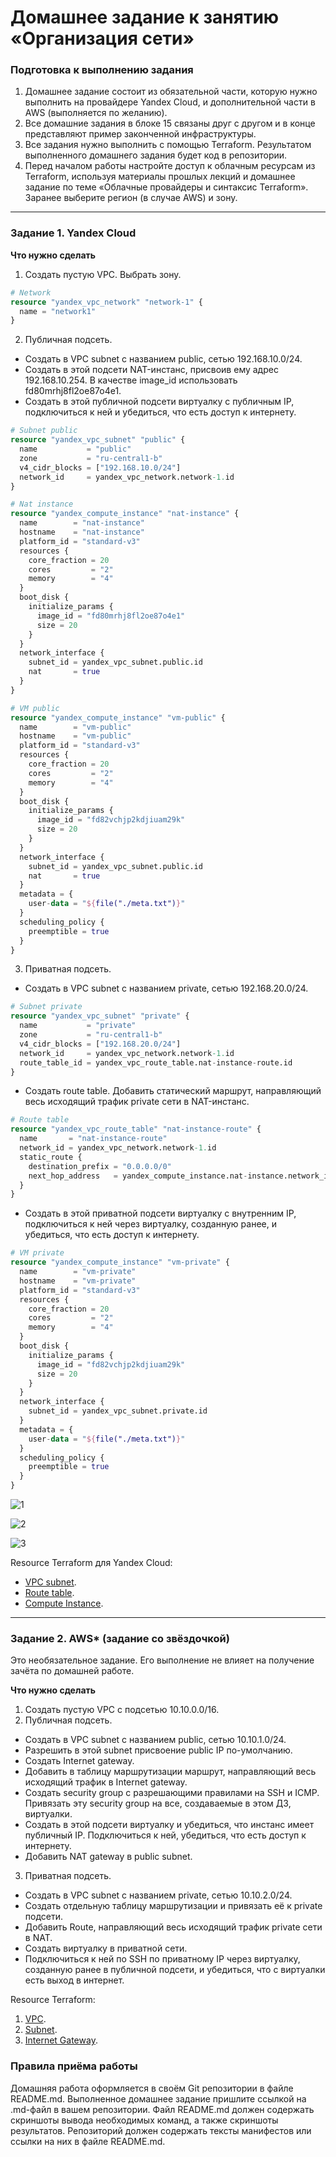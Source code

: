 # Домашнее задание к занятию «Организация сети»

### Подготовка к выполнению задания

1. Домашнее задание состоит из обязательной части, которую нужно выполнить на провайдере Yandex Cloud, и дополнительной части в AWS (выполняется по желанию). 
2. Все домашние задания в блоке 15 связаны друг с другом и в конце представляют пример законченной инфраструктуры.  
3. Все задания нужно выполнить с помощью Terraform. Результатом выполненного домашнего задания будет код в репозитории. 
4. Перед началом работы настройте доступ к облачным ресурсам из Terraform, используя материалы прошлых лекций и домашнее задание по теме «Облачные провайдеры и синтаксис Terraform». Заранее выберите регион (в случае AWS) и зону.

---
### Задание 1. Yandex Cloud 

**Что нужно сделать**

1. Создать пустую VPC. Выбрать зону.
```tf
# Network
resource "yandex_vpc_network" "network-1" {
  name = "network1"
}
```
2. Публичная подсеть.
 - Создать в VPC subnet с названием public, сетью 192.168.10.0/24.
 - Создать в этой подсети NAT-инстанс, присвоив ему адрес 192.168.10.254. В качестве image_id использовать fd80mrhj8fl2oe87o4e1.
 - Создать в этой публичной подсети виртуалку с публичным IP, подключиться к ней и убедиться, что есть доступ к интернету.
```tf
# Subnet public
resource "yandex_vpc_subnet" "public" {
  name           = "public"
  zone           = "ru-central1-b"
  v4_cidr_blocks = ["192.168.10.0/24"]
  network_id     = yandex_vpc_network.network-1.id
}

# Nat instance
resource "yandex_compute_instance" "nat-instance" {
  name        = "nat-instance"
  hostname    = "nat-instance"
  platform_id = "standard-v3"
  resources {
    core_fraction = 20
    cores         = "2"
    memory        = "4"
  }
  boot_disk {
    initialize_params {
      image_id = "fd80mrhj8fl2oe87o4e1"
      size = 20
    }
  }
  network_interface {
    subnet_id = yandex_vpc_subnet.public.id
    nat       = true 
  }
}

# VM public
resource "yandex_compute_instance" "vm-public" {
  name        = "vm-public"
  hostname    = "vm-public"
  platform_id = "standard-v3"
  resources {
    core_fraction = 20
    cores         = "2"
    memory        = "4"
  }
  boot_disk {
    initialize_params {
      image_id = "fd82vchjp2kdjiuam29k"
      size = 20
    }
  }
  network_interface {
    subnet_id = yandex_vpc_subnet.public.id
    nat       = true 
  }
  metadata = {
    user-data = "${file("./meta.txt")}"
  }
  scheduling_policy {
    preemptible = true
  }
}
```
3. Приватная подсеть.
 - Создать в VPC subnet с названием private, сетью 192.168.20.0/24.
```tf
# Subnet private
resource "yandex_vpc_subnet" "private" {
  name           = "private"
  zone           = "ru-central1-b"
  v4_cidr_blocks = ["192.168.20.0/24"]
  network_id     = yandex_vpc_network.network-1.id
  route_table_id = yandex_vpc_route_table.nat-instance-route.id
}
```
 - Создать route table. Добавить статический маршрут, направляющий весь исходящий трафик private сети в NAT-инстанс.
```tf
# Route table
resource "yandex_vpc_route_table" "nat-instance-route" {
  name       = "nat-instance-route"
  network_id = yandex_vpc_network.network-1.id
  static_route {
    destination_prefix = "0.0.0.0/0"
    next_hop_address   = yandex_compute_instance.nat-instance.network_interface.0.ip_address
  }
}
```
 - Создать в этой приватной подсети виртуалку с внутренним IP, подключиться к ней через виртуалку, созданную ранее, и убедиться, что есть доступ к интернету.
```tf
# VM private
resource "yandex_compute_instance" "vm-private" {
  name        = "vm-private"
  hostname    = "vm-private"
  platform_id = "standard-v3"
  resources {
    core_fraction = 20
    cores         = "2"
    memory        = "4"
  }
  boot_disk {
    initialize_params {
      image_id = "fd82vchjp2kdjiuam29k"
      size = 20
    }
  }
  network_interface {
    subnet_id = yandex_vpc_subnet.private.id
  }
  metadata = {
    user-data = "${file("./meta.txt")}"
  }
  scheduling_policy {
    preemptible = true
  }
}
```
![1](https://github.com/joos-net/clopro-homeworks/blob/main/img/1.png)

![2](https://github.com/joos-net/clopro-homeworks/blob/main/img/2.png)

![3](https://github.com/joos-net/clopro-homeworks/blob/main/img/3.png)


Resource Terraform для Yandex Cloud:

- [VPC subnet](https://registry.terraform.io/providers/yandex-cloud/yandex/latest/docs/resources/vpc_subnet).
- [Route table](https://registry.terraform.io/providers/yandex-cloud/yandex/latest/docs/resources/vpc_route_table).
- [Compute Instance](https://registry.terraform.io/providers/yandex-cloud/yandex/latest/docs/resources/compute_instance).

---
### Задание 2. AWS* (задание со звёздочкой)

Это необязательное задание. Его выполнение не влияет на получение зачёта по домашней работе.

**Что нужно сделать**

1. Создать пустую VPC с подсетью 10.10.0.0/16.
2. Публичная подсеть.

 - Создать в VPC subnet с названием public, сетью 10.10.1.0/24.
 - Разрешить в этой subnet присвоение public IP по-умолчанию.
 - Создать Internet gateway.
 - Добавить в таблицу маршрутизации маршрут, направляющий весь исходящий трафик в Internet gateway.
 - Создать security group с разрешающими правилами на SSH и ICMP. Привязать эту security group на все, создаваемые в этом ДЗ, виртуалки.
 - Создать в этой подсети виртуалку и убедиться, что инстанс имеет публичный IP. Подключиться к ней, убедиться, что есть доступ к интернету.
 - Добавить NAT gateway в public subnet.
3. Приватная подсеть.
 - Создать в VPC subnet с названием private, сетью 10.10.2.0/24.
 - Создать отдельную таблицу маршрутизации и привязать её к private подсети.
 - Добавить Route, направляющий весь исходящий трафик private сети в NAT.
 - Создать виртуалку в приватной сети.
 - Подключиться к ней по SSH по приватному IP через виртуалку, созданную ранее в публичной подсети, и убедиться, что с виртуалки есть выход в интернет.

Resource Terraform:

1. [VPC](https://registry.terraform.io/providers/hashicorp/aws/latest/docs/resources/vpc).
1. [Subnet](https://registry.terraform.io/providers/hashicorp/aws/latest/docs/resources/subnet).
1. [Internet Gateway](https://registry.terraform.io/providers/hashicorp/aws/latest/docs/resources/internet_gateway).

### Правила приёма работы

Домашняя работа оформляется в своём Git репозитории в файле README.md. Выполненное домашнее задание пришлите ссылкой на .md-файл в вашем репозитории.
Файл README.md должен содержать скриншоты вывода необходимых команд, а также скриншоты результатов.
Репозиторий должен содержать тексты манифестов или ссылки на них в файле README.md.
